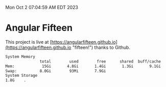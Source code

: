 Mon Oct  2 07:04:59 AM EDT 2023

# Angular Fifteen


This project is live at [https://angularfifteen.github.io](https://angularfifteen.github.io "fifteen!") thanks to Github.

```bash
System Memory
               total        used        free      shared  buff/cache   available
Mem:            15Gi       4.8Gi       1.4Gi       1.3Gi       9.1Gi       8.8Gi
Swap:          8.0Gi        93Mi       7.9Gi
System Storage
1.8G	.
```
```bash
